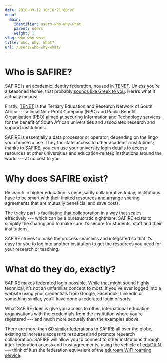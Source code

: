 ```yaml
---
date: 2016-09-12 10:16:21+00:00
menu:
  main:
    identifier: users-who-why-what
    parent: users
    weight: 1
slug: who-why-what
title: Who, Why, What?
url: /users/who-why-what/
---
```


# Who is SAFIRE?

SAFIRE is an academic identity federation, housed in [TENET](http://www.tenet.ac.za/). Unless you’re a seasoned techie, that probably[ sounds like Greek to you](https://en.wikipedia.org/wiki/Greek_to_me). Here’s what it actually means:

Firstly, [TENET](http://www.tenet.ac.za/) is the Tertiary Education and Research Network of South Africa --- a local Non-Profit Company (NPC) and Public Benefit Organisation (PBO) aimed at securing Information and Technology services for the benefit of South African universities and associated research and support institutions.

SAFIRE is essentially a data processor or operator, depending on the lingo you choose to use. They facilitate access to other academic institutions; thanks to SAFIRE, you can use your university login details to access resources at other universities and education-related institutions around the world --- at no cost to you.

# Why does SAFIRE exist?

Research in higher education is necessarily collaborative today; institutions have to be smart with their limited resources and arrange sharing agreements that are mutually beneficial and save costs.

The tricky part is facilitating that collaboration in a way that scales effectively --- which can be a bureaucratic nightmare. SAFIRE exists to simplify the sharing and to make sure it’s secure for students, staff and their institutions.

SAFIRE strives to make the process seamless and integrated so that it’s easy for you to log into another institution to get the resources you need for your research or teaching.

# What do they do, exactly?

SAFIRE makes federated login possible. While that might sound highly technical, it’s not an unfamiliar concept to most. If you’ve ever logged into a website using your credentials from Google, Facebook, LinkedIn or something similar, you’ll have done a federated login of sorts.

What SAFIRE does is give you access to other, international education organisations with the credentials from the institution where you’re registered --- and much more securely than the examples above.

There are more than [60 similar federations](https://refeds.org/federations/federations-map) to SAFIRE all over the globe, existing to increase access to resources and promote research collaboration. SAFIRE will allow you to connect to other institutions through inter-federation access and trust agreements, using the vehicle of [eduGAIN ](http://www.edugain.org/) --- think of it as the federation equivalent of the [eduroam WiFi roaming service](http://www.eduroam.ac.za/).
